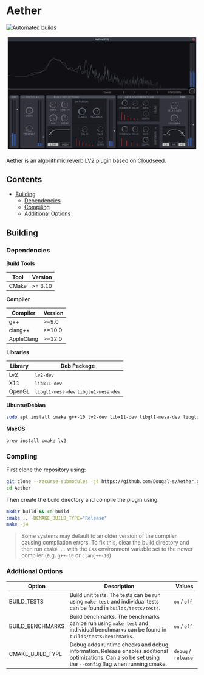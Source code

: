 # Aether

[![Automated builds](https://github.com/Dougal-s/Aether/workflows/Automated%20builds/badge.svg?branch=master&event=push)](https://github.com/Dougal-s/Aether/actions/workflows/build.yml?query=branch%3Amaster)

![screenshot of the Aether UI](screenshot.png)

Aether is an algorithmic reverb LV2 plugin based on [Cloudseed](https://github.com/ValdemarOrn/CloudSeed).

## Contents
* [Building](#Building)
	* [Dependencies](#dependencies)
	* [Compiling](#compiling)
	* [Additional Options](#additional-options)

## Building

### Dependencies

**Build Tools**

| Tool  | Version |
| ----- | ------- |
| CMake | >= 3.10 |

**Compiler**

| Compiler | Version |
| -------- | ------- |
| g++      | >=9.0  |
| clang++  | >=10.0  |
| AppleClang  | >=12.0  |

**Libraries**

| Library | Deb Package  |
| ------- | ------------ |
| Lv2     | `lv2-dev`    |
| X11     | `libx11-dev` |
| OpenGL  | `libgl1-mesa-dev` `libglu1-mesa-dev` |

**Ubuntu/Debian**
```bash
sudo apt install cmake g++-10 lv2-dev libx11-dev libgl1-mesa-dev libglu1-mesa-dev
```

**MacOS**
```bash
brew install cmake lv2
```

### Compiling

First clone the repository using:
```bash
git clone --recurse-submodules -j4 https://github.com/Dougal-s/Aether.git
cd Aether
```
Then create the build directory and compile the plugin using:
```bash
mkdir build && cd build
cmake .. -DCMAKE_BUILD_TYPE="Release"
make -j4
```

> Some systems may default to an older version of the compiler causing compilation errors. To fix this, clear the build directory and then run `cmake ..` with the `CXX` environment variable set to the newer compiler (e.g. `g++-10` or `clang++-10`)

### Additional Options

| Option      | Description | Values   |
| ----------- | ----------- | -------- |
| BUILD_TESTS | Build unit tests. The tests can be run using `make test` and individual tests can be found in `builds/tests/tests`. | `on` / `off` |
| BUILD_BENCHMARKS | Build benchmarks. The benchmarks can be run using `make test` and individual benchmarks can be found in `builds/tests/benchmarks`. | `on` / `off` |
| CMAKE_BUILD_TYPE | Debug adds runtime checks and debug information. Release enables additional optimizations. Can also be set using the `--config` flag when running cmake.  | `debug` / `release` |
